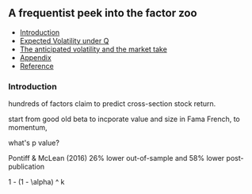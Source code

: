 #

## A frequentist peek into the factor zoo

- [Introduction](#introduction)
- [Expected Volatility under Q](#ma)
- [The anticipated volatility and the market take](#info)
- [Appendix](#appendix)
- [Reference](#ref)

### Introduction <a name="introduction"></a>

hundreds of factors claim to predict cross-section stock return.

start from good old beta to incporate value and size in Fama French, to momentum, 

what's p value?

Pontiff & McLean (2016) 26% lower out-of-sample and 58% lower post-publication

1 - (1 - \alpha) ^ k
